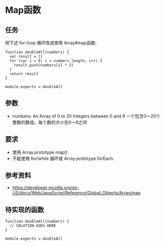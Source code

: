  # Map函数

## 任务

把下述 for-loop 循环改成使用 Array#map函数:

    function doubleAll(numbers) {
      var result = []
      for (var i = 0; i < numbers.length; i++) {
        result.push(numbers[i] * 2)
      }
      return result
    }

    module.exports = doubleAll

## 参数

  * numbers: An Array of 0 to 20 Integers between 0 and 9 一个包含0～20个整数的数组，每个数的大小在0～9之间

## 要求

  * 使用 Array.prototype.map()
  * 不能使用 for/while 循环或 Array.prototype.forEach.

## 参考资料

  * https://developer.mozilla.org/en-US/docs/Web/JavaScript/Reference/Global_Objects/Array/map

## 待实现的函数

    function doubleAll(numbers) {
      // SOLUTION GOES HERE
    }

    module.exports = doubleAll